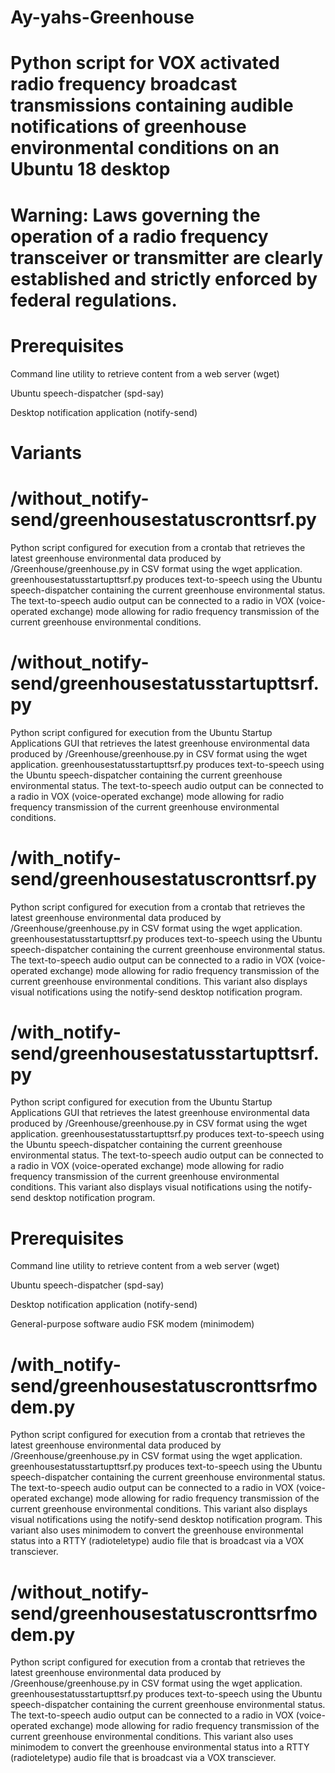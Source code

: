 # Ay-yahs-Greenhouse

# Python script for VOX activated radio frequency broadcast transmissions containing audible notifications of greenhouse environmental conditions on an Ubuntu 18 desktop 

# Warning: Laws governing the operation of a radio frequency transceiver or transmitter are clearly established and strictly enforced by federal regulations.

# Prerequisites

Command line utility to retrieve content from a web server (wget)

Ubuntu speech-dispatcher (spd-say)

Desktop notification application (notify-send)

# Variants

# /without_notify-send/greenhousestatuscronttsrf.py	

Python script configured for execution from a crontab that retrieves the latest greenhouse environmental data produced by /Greenhouse/greenhouse.py in CSV format using the wget application. greenhousestatusstartupttsrf.py produces text-to-speech using the Ubuntu speech-dispatcher containing the current greenhouse environmental status. The text-to-speech audio output can be connected to a radio in VOX (voice-operated exchange) mode allowing for radio frequency transmission of the current greenhouse environmental conditions.

# /without_notify-send/greenhousestatusstartupttsrf.py
 
Python script configured for execution from the Ubuntu Startup Applications GUI that retrieves the latest greenhouse environmental data produced by /Greenhouse/greenhouse.py in CSV format using the wget application. greenhousestatusstartupttsrf.py produces text-to-speech using the Ubuntu speech-dispatcher containing the current greenhouse environmental status. The text-to-speech audio output can be connected to a radio in VOX (voice-operated exchange) mode allowing for radio frequency transmission of the current greenhouse environmental conditions. 

# /with_notify-send/greenhousestatuscronttsrf.py

Python script configured for execution from a crontab that retrieves the latest greenhouse environmental data produced by /Greenhouse/greenhouse.py in CSV format using the wget application. greenhousestatusstartupttsrf.py produces text-to-speech using the Ubuntu speech-dispatcher containing the current greenhouse environmental status. The text-to-speech audio output can be connected to a radio in VOX (voice-operated exchange) mode allowing for radio frequency transmission of the current greenhouse environmental conditions. This variant also displays visual notifications using the notify-send desktop notification program.

# /with_notify-send/greenhousestatusstartupttsrf.py

Python script configured for execution from the Ubuntu Startup Applications GUI that retrieves the latest greenhouse environmental data produced by /Greenhouse/greenhouse.py in CSV format using the wget application. greenhousestatusstartupttsrf.py produces text-to-speech using the Ubuntu speech-dispatcher containing the current greenhouse environmental status. The text-to-speech audio output can be connected to a radio in VOX (voice-operated exchange) mode allowing for radio frequency transmission of the current greenhouse environmental conditions. This variant also displays visual notifications using the notify-send desktop notification program.


# Prerequisites

Command line utility to retrieve content from a web server (wget)

Ubuntu speech-dispatcher (spd-say)

Desktop notification application (notify-send)

General-purpose software audio FSK modem (minimodem)

# /with_notify-send/greenhousestatuscronttsrfmodem.py

Python script configured for execution from a crontab that retrieves the latest greenhouse environmental data produced by /Greenhouse/greenhouse.py in CSV format using the wget application. greenhousestatusstartupttsrf.py produces text-to-speech using the Ubuntu speech-dispatcher containing the current greenhouse environmental status. The text-to-speech audio output can be connected to a radio in VOX (voice-operated exchange) mode allowing for radio frequency transmission of the current greenhouse environmental conditions. This variant also displays visual notifications using the notify-send desktop notification program. This variant also uses minimodem to convert the greenhouse environmental status into a RTTY (radioteletype) audio file that is broadcast via a VOX transciever.

# /without_notify-send/greenhousestatuscronttsrfmodem.py	

Python script configured for execution from a crontab that retrieves the latest greenhouse environmental data produced by /Greenhouse/greenhouse.py in CSV format using the wget application. greenhousestatusstartupttsrf.py produces text-to-speech using the Ubuntu speech-dispatcher containing the current greenhouse environmental status. The text-to-speech audio output can be connected to a radio in VOX (voice-operated exchange) mode allowing for radio frequency transmission of the current greenhouse environmental conditions. This variant also uses minimodem to convert the greenhouse environmental status into a RTTY (radioteletype) audio file that is broadcast via a VOX transciever.


